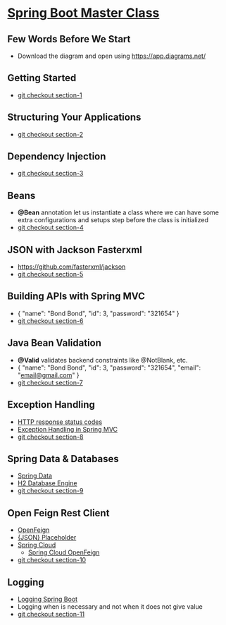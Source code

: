 # [Spring Boot Master Class](https://amigoscode.com/p/spring-boot-master-class)

## Few Words Before We Start
- Download the diagram and open using https://app.diagrams.net/

## Getting Started
- [git checkout section-1](https://github.com/amigoscode/spring-boot-master-class-course/tree/section-1)

## Structuring Your Applications
- [git checkout section-2](https://github.com/amigoscode/spring-boot-master-class-course/tree/section-2])

## Dependency Injection
- [git checkout section-3](https://github.com/amigoscode/spring-boot-master-class-course/tree/section-3)

## Beans
- **@Bean** annotation let us instantiate a class where we can have some extra configurations and setups step before the class is initialized
- [git checkout section-4](https://github.com/amigoscode/spring-boot-master-class-course/tree/section-4)

## JSON with Jackson Fasterxml
- https://github.com/fasterxml/jackson
- [git checkout section-5](https://github.com/amigoscode/spring-boot-master-class-course/tree/section-5)

## Building APIs with Spring MVC
- {
  "name": "Bond Bond",
  "id": 3,
  "password": "321654"
  }
- [git checkout section-6](https://github.com/amigoscode/spring-boot-master-class-course/tree/section-6)

## Java Bean Validation
- **@Valid** validates backend constraints like @NotBlank, etc.
- {
  "name": "Bond Bond",
  "id": 3,
  "password": "321654",
  "email": "email@gmail.com"
  }
- [git checkout section-7](https://github.com/amigoscode/spring-boot-master-class-course/tree/section-7)

## Exception Handling
- [HTTP response status codes](https://developer.mozilla.org/en-US/docs/Web/HTTP/Status)
- [Exception Handling in Spring MVC](https://spring.io/blog/2013/11/01/exception-handling-in-spring-mvc)
- [git checkout section-8](https://github.com/amigoscode/spring-boot-master-class-course/tree/section-8)

## Spring Data & Databases
- [Spring Data](https://spring.io/projects/spring-data)
- [H2 Database Engine](https://www.h2database.com/html/main.html)
- [git checkout section-9](https://github.com/amigoscode/spring-boot-master-class-course/tree/section-9)

## Open Feign Rest Client
- [OpenFeign](https://github.com/openfeign/feign)
- [{JSON} Placeholder](https://jsonplaceholder.typicode.com/)
- [Spring Cloud](https://spring.io/projects/spring-cloud)
  - [Spring Cloud OpenFeign](https://spring.io/projects/spring-cloud-openfeign)
- [git checkout section-10](https://github.com/amigoscode/spring-boot-master-class-course/tree/section-10)

## Logging
- [Logging Spring Boot](https://docs.spring.io/spring-boot/docs/current/reference/htmlsingle/#features.logging)
- Logging when is necessary and not when it does not give value
- [git checkout section-11](https://github.com/amigoscode/spring-boot-master-class-course/tree/section-11)
